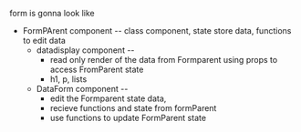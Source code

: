 

form is gonna look like 

- FormPArent component -- class component, state store data, functions to edit data 
    - datadisplay component -- 
        - read only render of the data from Formparent using props to access FromParent state
        - h1, p, lists
    - DataForm component --
        -  edit the Formparent state data,
        -  recieve functions and state from formParent 
        -  use functions to update FormParent state 


